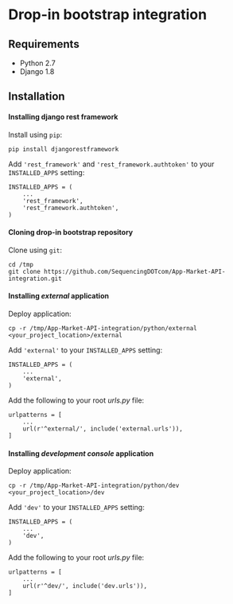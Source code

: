 # Drop-in bootstrap integration

## Requirements

* Python 2.7
* Django 1.8

## Installation

#### Installing django rest framework

Install using `pip`:
```
pip install djangorestframework
```

Add `'rest_framework'` and `'rest_framework.authtoken'` to your `INSTALLED_APPS` setting:
```
INSTALLED_APPS = (
    ...
    'rest_framework',
    'rest_framework.authtoken',
)
```

#### Cloning drop-in bootstrap repository

Clone using `git`:
```
cd /tmp
git clone https://github.com/SequencingDOTcom/App-Market-API-integration.git
```

#### Installing *external* application

Deploy application:
```
cp -r /tmp/App-Market-API-integration/python/external <your_project_location>/external
```

Add `'external'` to your `INSTALLED_APPS` setting:
```
INSTALLED_APPS = (
    ...
    'external',
)
```

Add the following to your root *urls.py* file:
```
urlpatterns = [
    ...
    url(r'^external/', include('external.urls')),
]
```

#### Installing *development console* application

Deploy application:
```
cp -r /tmp/App-Market-API-integration/python/dev <your_project_location>/dev
```

Add `'dev'` to your `INSTALLED_APPS` setting:
```
INSTALLED_APPS = (
    ...
    'dev',
)
```

Add the following to your root *urls.py* file:
```
urlpatterns = [
    ...
    url(r'^dev/', include('dev.urls')),
]
```
